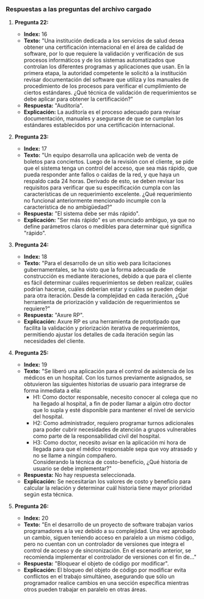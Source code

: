 ### Respuestas a las preguntas del archivo cargado

1. **Pregunta 22:**  
   - **Index:** 16  
   - **Texto:** "Una institución dedicada a los servicios de salud desea obtener una certificación internacional en el área de calidad de software, por lo que requiere la validación y verificación de sus procesos informáticos y de los sistemas automatizados que controlan los diferentes programas y aplicaciones que usan. En la primera etapa, la autoridad competente le solicitó a la institución revisar documentación del software que utiliza y los manuales de procedimiento de los procesos para verificar el cumplimiento de ciertos estándares. ¿Qué técnica de validación de requerimientos se debe aplicar para obtener la certificación?"  
   - **Respuesta:** "Auditoría".  
   - **Explicación:** La auditoría es el proceso adecuado para revisar documentación, manuales y asegurarse de que se cumplan los estándares establecidos por una certificación internacional.

2. **Pregunta 23:**  
   - **Index:** 17  
   - **Texto:** "Un equipo desarrolla una aplicación web de venta de boletos para conciertos. Luego de la revisión con el cliente, se pide que el sistema tenga un control del acceso, que sea más rápido, que pueda responder ante fallos o caídas de la red, y que haya un respaldo cada 24 horas. Derivado de esto, se deben revisar los requisitos para verificar que su especificación cumpla con las características de un requerimiento excelente. ¿Qué requerimiento no funcional anteriormente mencionado incumple con la característica de no ambigüedad?"  
   - **Respuesta:** "El sistema debe ser más rápido".  
   - **Explicación:** "Ser más rápido" es un enunciado ambiguo, ya que no define parámetros claros o medibles para determinar qué significa "rápido".

3. **Pregunta 24:**  
   - **Index:** 18  
   - **Texto:** "Para el desarrollo de un sitio web para licitaciones gubernamentales, se ha visto que la forma adecuada de construcción es mediante iteraciones, debido a que para el cliente es fácil determinar cuáles requerimientos se deben realizar, cuáles podrían hacerse, cuáles deberían estar y cuáles se pueden dejar para otra iteración. Desde la complejidad en cada iteración, ¿Qué herramienta de priorización y validación de requerimientos se requiere?"  
   - **Respuesta:** "Axure RP".  
   - **Explicación:** Axure RP es una herramienta de prototipado que facilita la validación y priorización iterativa de requerimientos, permitiendo ajustar los detalles de cada iteración según las necesidades del cliente.

4. **Pregunta 25:**  
   - **Index:** 19  
   - **Texto:** "Se liberó una aplicación para el control de asistencia de los médicos en un hospital. Con los turnos previamente asignados, se obtuvieron las siguientes historias de usuario para integrarse de forma inmediata a ella:  
      - H1: Como doctor responsable, necesito conocer al colega que no ha llegado al hospital, a fin de poder llamar a algún otro doctor que lo supla y esté disponible para mantener el nivel de servicio del hospital.  
      - H2: Como administrador, requiero programar turnos adicionales para poder cubrir necesidades de atención a grupos vulnerables como parte de la responsabilidad civil del hospital.  
      - H3: Como doctor, necesito avisar en la aplicación mi hora de llegada para que el médico responsable sepa que voy atrasado y no se llame a ningún compañero.  
   Considerando la técnica de costo-beneficio, ¿Qué historia de usuario se debe implementar?"  
   - **Respuesta:** No hay respuesta seleccionada.  
   - **Explicación:** Se necesitarían los valores de costo y beneficio para calcular la relación y determinar cuál historia tiene mayor prioridad según esta técnica.

5. **Pregunta 26:**  
   - **Index:** 20  
   - **Texto:** "En el desarrollo de un proyecto de software trabajan varios programadores a la vez debido a su complejidad. Una vez aprobado un cambio, siguen teniendo acceso en paralelo a un mismo código, pero no cuentan con un controlador de versiones que integra el control de acceso y de sincronización. En el escenario anterior, se recomienda implementar el controlador de versiones con el fin de..."  
   - **Respuesta:** "Bloquear el objeto de código por modificar".  
   - **Explicación:** El bloqueo del objeto de código por modificar evita conflictos en el trabajo simultáneo, asegurando que sólo un programador realice cambios en una sección específica mientras otros pueden trabajar en paralelo en otras áreas.
